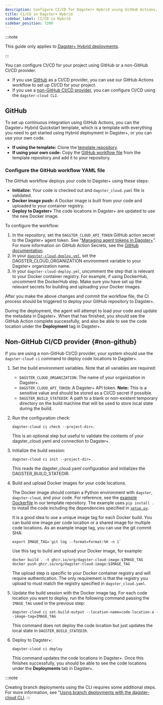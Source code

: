 ```yaml
---
description: Configure CI/CD for Dagster+ Hybrid using GitHub Actions, or non-GitHub providers with the dagster-cloud CLI.
title: CI/CD in Dagster+ Hybrid
sidebar_label: CI/CD in Hybrid
sidebar_position: 7200
---
```


:::note

This guide only applies to [Dagster+ Hybrid deployments](/deployment/dagster-plus/hybrid).

:::

You can configure CI/CD for your project using GitHub or a non-GitHub CI/CD provider.

- If you use [GitHub](#github) as a CI/CD provider, you can use our GitHub Actions workflow to set up CI/CD for your project.
- If you use a [non-GitHub CI/CD provider](#non-github), you can configure CI/CD using the `dagster-cloud CLI`.

## GitHub

To set up continuous integration using GitHub Actions, you can the Dagster+ Hybrid Quickstart template, which is a template with everything you need to get started using Hybrid deployment in Dagster+, or you can use your own code.

- **If using the template:** Clone the [template repository](https://github.com/dagster-io/dagster-cloud-hybrid-quickstart).
- **If using your own code:** Copy the [GitHub workflow file](https://github.com/dagster-io/dagster-cloud-hybrid-quickstart/tree/main/.github/workflows) from the template repository and add it to your repository.

### Configure the GitHub workflow YAML file

The GitHub workflow deploys your code to Dagster+ using these steps:

- **Initialize:** Your code is checked out and `dagster_cloud.yaml` file is validated.
- **Docker image push:** A Docker image is built from your code and uploaded to your container registry.
- **Deploy to Dagster+** The code locations in Dagster+ are updated to use the new Docker image.

To configure the workflow:

1. In the repository, set the `DAGSTER_CLOUD_API_TOKEN` GitHub action secret to the Dagster+ agent token. See "[Managing agent tokens in Dagster+](/deployment/dagster-plus/management/tokens/agent-tokens)". For more information on GitHub Action Secrets, see the [GitHub documentation](https://docs.github.com/en/actions/security-guides/encrypted-secrets#creating-encrypted-secrets-for-a-repository).
2. In your [`dagster-cloud-deploy.yml`](https://github.com/dagster-io/dagster-cloud-hybrid-quickstart/blob/main/.github/workflows/dagster-cloud-deploy.yml), set the DAGSTER_CLOUD_ORGANIZATION environment variable to your Dagster+ organization name.
3. In your `dagster-cloud-deploy.yml`, uncomment the step that is relevant to your Docker container registry. For example, if using DockerHub, uncomment the DockerHub step. Make sure you have set up the relevant secrets for building and uploading your Docker images.

After you make the above changes and commit the workflow file, the CI process should be triggered to deploy your GitHub repository to Dagster+.

During the deployment, the agent will attempt to load your code and update the metadata in Dagster+. When that has finished, you should see the GitHub Action complete successfully, and also be able to see the code location under the **Deployment** tag in Dagster+.

## Non-GitHub CI/CD provider \{#non-github}

If you are using a non-GitHub CI/CD provider, your system should use the `dagster-cloud ci` command to deploy code locations to Dagster+.

1. Set the build environment variables. Note that all variables are required:
   - `DAGSTER_CLOUD_ORGANIZATION`: The name of your organization in Dagster+.
   - `DAGSTER_CLOUD_API_TOKEN`: A Dagster+ API token. **Note:** This is a sensitive value and should be stored as a CI/CD secret if possible.
   - `DAGSTER_BUILD_STATEDIR`: A path to a blank or non-existent temporary directory on the build machine that will be used to store local state during the build.
2. Run the configuration check:
   ```
   dagster-cloud ci check --project-dir=.
   ```
   This is an optional step but useful to validate the contents of your dagster_cloud.yaml and connection to Dagster+.
3. Initialize the build session:
   ```
   dagster-cloud ci init --project-dir=.
   ```
   This reads the dagster_cloud.yaml configuration and initializes the DAGSTER_BUILD_STATEDIR.
4. Build and upload Docker images for your code locations.

   The Docker image should contain a Python environment with `dagster`, `dagster-cloud`, and your code. For reference, see the [example Dockerfile](https://github.com/dagster-io/dagster-cloud-hybrid-quickstart/blob/main/Dockerfile) in our template repository. The example uses `pip install .` to install the code including the dependencies specified in [`setup.py`](https://github.com/dagster-io/dagster-cloud-hybrid-quickstart/blob/main/setup.py).

   It is a good idea to use a unique image tag for each Docker build. You can build one image per code location or a shared image for multiple code locations. As an example image tag, you can use the git commit SHA:

   ```
   export IMAGE_TAG=`git log --format=format:%H -n 1`
   ```

   Use this tag to build and upload your Docker image, for example:

   ```
   docker build . -t ghcr.io/org/dagster-cloud-image:$IMAGE_TAG
   docker push ghcr.io/org/dagster-cloud-image:$IMAGE_TAG
   ```

   The upload step is specific to your Docker container registry and will require authentication. The only requirement is that the registry you upload to must match the registry specified in `dagster_cloud.yaml`.

5. Update the build session with the Docker image tag. For each code location you want to deploy, run the following command passing the `IMAGE_TAG` used in the previous step:

   ```
   dagster-cloud ci set-build-output --location-name=code-location-a --image-tag=IMAGE_TAG
   ```

   This command does not deploy the code location but just updates the local state in `DAGSTER_BUILD_STATEDIR`.

6. Deploy to Dagster+:

   ```
   dagster-cloud ci deploy
   ```

   This command updates the code locations in Dagster+. Once this finishes successfully, you should be able to see the code locations under the **Deployments** tab in Dagster+.

:::note

Creating branch deployments using the CLI requires some additional steps. For more information, see "[Using branch deployments with the dagster-cloud CLI](/deployment/dagster-plus/ci-cd/branch-deployments/using-branch-deployments-with-the-cli).
:::
